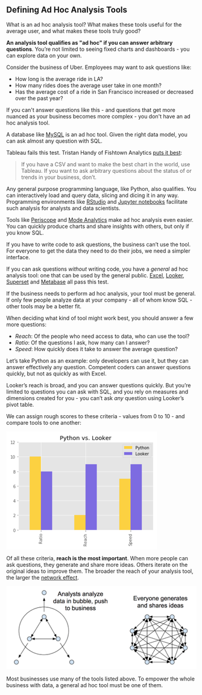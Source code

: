 ## Defining Ad Hoc Analysis Tools

What is an ad hoc analysis tool? What makes these tools useful for the average user, and what makes these tools truly good?

**An analysis tool qualifies as "ad hoc" if you can answer arbitrary questions**. You’re not limited to seeing fixed charts and dashboards - you can explore data on your own.

Consider the business of Uber. Employees may want to ask questions like:

* How long is the average ride in LA?
* How many rides does the average user take in one month?
* Has the average cost of a ride in San Francisco increased or decreased over the past year?

If you can't answer questions like this - and questions that get more nuanced as your business becomes more complex - you don't have an ad hoc analysis tool.

A database like [MySQL](https://www.mysql.com/) is an ad hoc tool. Given the right data model, you can ask almost any question with SQL.

Tableau fails this test. Tristan Handy of Fishtown Analytics [puts it best](https://blog.fishtownanalytics.com/is-looker-the-right-business-intelligence-tool-for-my-company-afc1f750a0f9):

> If you have a CSV and want to make the best chart in the world, use Tableau. If you want to ask arbitrary questions about the status of or trends in your business, don’t.

Any general purpose programming language, like Python, also qualifies. You can interactively load and query data, slicing and dicing it in any way. Programming environments like [RStudio](https://www.rstudio.com/) and [Jupyter notebooks](http://jupyter.org/) facilitate such analysis for analysts and data scientists.

Tools like [Periscope](https://www.periscopedata.com/) and [Mode Analytics](https://modeanalytics.com/) make ad hoc analysis even easier. You can quickly produce charts and share insights with others, but only if you know SQL.

If you have to write code to ask questions, the business can’t use the tool. For everyone to get the data they need to do their jobs, we need a simpler interface.

If you can ask questions _without_ writing code, you have a _general_ ad hoc analysis tool: one that can be used by the general public. [Excel](https://products.office.com/en-us/excel), [Looker](https://looker.com/), [Superset](http://airbnb.io/superset/) and [Metabase](http://www.metabase.com/) all pass this test.

If the business needs to perform ad hoc analysis, your tool must be general. If only few people analyze data at your company - all of whom know SQL - other tools may be a better fit.

When deciding what kind of tool might work best, you should answer a few more questions:

* _Reach_: Of the people who need access to data, who can use the tool?
* _Ratio_: Of the questions I ask, how many can I answer?
* _Speed_: How quickly does it take to answer the average question?

Let’s take Python as an example: only developers can use it, but they can answer effectively any question. Competent coders can answer questions quickly, but not as quickly as with Excel.

Looker’s reach is broad, and you can answer questions quickly. But you’re limited to questions you can ask with SQL, and you rely on measures and dimensions created for you - you can’t ask _any_ question using Looker’s pivot table.

We can assign rough scores to these criteria - values from 0 to 10 - and compare tools to one another:

<img align="center" src="assets/img/comparison-of-python-and-looker.png" alt="Comparison of Python and Looker" width="400" height="314">

Of all these criteria, **reach is the most important**. When more people can ask questions, they generate and share more ideas. Others iterate on the original ideas to improve them. The broader the reach of your analysis tool, the larger the [network effect](https://en.wikipedia.org/wiki/Network_effect).

![Network Effect of Data Democratization](assets/img/network-effect.png)

Most businesses use many of the tools listed above. To empower the whole business with data, a general ad hoc tool must be one of them.
